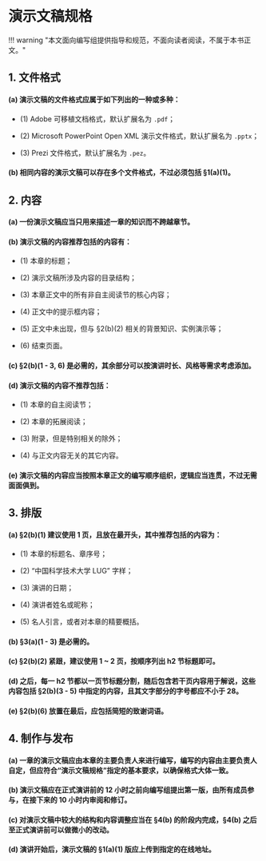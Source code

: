 # 演示文稿规格

!!! warning "本文面向编写组提供指导和规范，不面向读者阅读，不属于本书正文。"

## 1. 文件格式

#### (a) 演示文稿的文件格式应属于如下列出的一种或多种：

-   (1) Adobe 可移植文档格式，默认扩展名为 `.pdf`；

-   (2) Microsoft PowerPoint Open XML 演示文件格式，默认扩展名为 `.pptx`；

-   (3) Prezi 文件格式，默认扩展名为 `.pez`。

#### (b) 相同内容的演示文稿可以存在多个文件格式，不过必须包括 §1(a)(1)。

## 2. 内容

#### (a) 一份演示文稿应当只用来描述一章的知识而不跨越章节。

#### (b) 演示文稿的内容推荐包括的内容有：

-   (1) 本章的标题；

-   (2) 演示文稿所涉及内容的目录结构；

-   (3) 本章正文中的所有非自主阅读节的核心内容；

-   (4) 正文中的提示框内容；

-   (5) 正文中未出现，但与 §2(b)(2) 相关的背景知识、实例演示等；

-   (6) 结束页面。

#### (c) §2(b)(1 - 3, 6) 是必需的，其余部分可以按演讲时长、风格等需求考虑添加。

#### (d) 演示文稿的内容不推荐包括：

-   (1) 本章的自主阅读节；

-   (2) 本章的拓展阅读；

-   (3) 附录，但是特别相关的除外；

-   (4) 与正文内容无关的其它内容。

#### (e) 演示文稿的内容应当按照本章正文的编写顺序组织，逻辑应当连贯，不过无需面面俱到。

## 3. 排版

#### (a) §2(b)(1) 建议使用 1 页，且放在最开头，其中推荐包括的内容为：

-   (1) 本章的标题名、章序号；

-   (2) “中国科学技术大学 LUG” 字样；

-   (3) 演讲的日期；

-   (4) 演讲者姓名或昵称；

-   (5) 名人引言，或者对本章的精要概括。

#### (b) §3(a)(1 - 3) 是必需的。

#### (c) §2(b)(2) 紧跟，建议使用 1 ~ 2 页，按顺序列出 h2 节标题即可。

#### (d) 之后，每一 h2 节都以一页节标题分割，随后包含若干页内容用于解说，这些内容包括 §2(b)(3 - 5) 中指定的内容，且其文字部分的字号都应不小于 28。

#### (e) §2(b)(6) 放置在最后，应包括简短的致谢词语。

## 4. 制作与发布

#### (a) 一章的演示文稿应由本章的主要负责人来进行编写，编写的内容由主要负责人自定，但应符合“演示文稿规格”指定的基本要求，以确保格式大体一致。

#### (b) 演示文稿应在正式演讲前的 12 小时之前向编写组提出第一版，由所有成员参与，在接下来的 10 小时内审阅和修订。

#### (c) 对演示文稿中较大的结构和内容调整应当在 §4(b) 的阶段内完成，§4(b) 之后至正式演讲前可以做微小的改动。

#### (d) 演讲开始后，演示文稿的 §1(a)(1) 版应上传到指定的在线地址。
